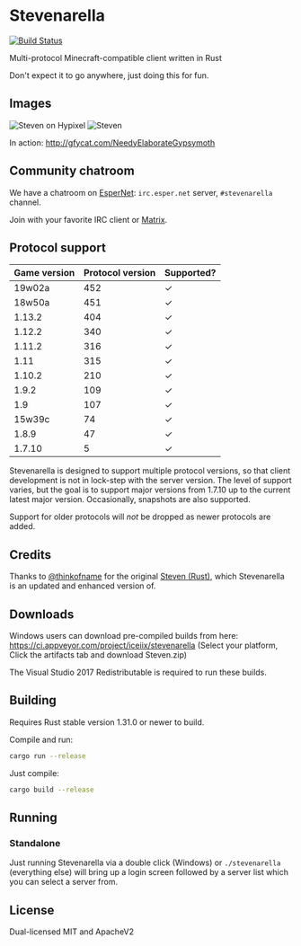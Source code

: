 # Stevenarella
[![Build Status](https://travis-ci.org/iceiix/stevenarella.svg?branch=master)](https://travis-ci.org/iceiix/stevenarella)

Multi-protocol Minecraft-compatible client written in Rust

Don't expect it to go anywhere, just doing this for fun.

## Images

![Steven on Hypixel](https://i.imgur.com/PM5fLuu.png)
![Steven](https://i.imgur.com/RRspOQF.png)


In action: http://gfycat.com/NeedyElaborateGypsymoth

## Community chatroom

We have a chatroom on [EsperNet](https://esper.net): `irc.esper.net` server, `#stevenarella` channel.

Join with your favorite IRC client or [Matrix](https://matrix.to/#/#_espernet_#stevenarella:matrix.org).

## Protocol support

| Game version | Protocol version | Supported? |
| ------ | --- | --- |
| 19w02a | 452 | ✓ |
| 18w50a | 451 | ✓ |
| 1.13.2 | 404 | ✓ |
| 1.12.2 | 340 | ✓ |
| 1.11.2 | 316 | ✓ |
| 1.11   | 315 | ✓ |
| 1.10.2 | 210 | ✓ |
| 1.9.2  | 109 | ✓ |
| 1.9    | 107 | ✓ |
| 15w39c | 74  | ✓ |
| 1.8.9  | 47  | ✓ |
| 1.7.10 | 5   | ✓ |

Stevenarella is designed to support multiple protocol versions, so that client
development is not in lock-step with the server version. The level of
support varies, but the goal is to support major versions from 1.7.10
up to the current latest major version. Occasionally, snapshots are also supported.

Support for older protocols will _not_ be dropped as newer protocols are added.

## Credits

Thanks to [@thinkofname](https://github.com/thinkofname/) for
the original [Steven (Rust)](https://github.com/thinkofname/steven),
which Stevenarella is an updated and enhanced version of.

## Downloads

Windows users can download pre-compiled builds from here: https://ci.appveyor.com/project/iceiix/stevenarella
(Select your platform, Click the artifacts tab and download Steven.zip)

The Visual Studio 2017 Redistributable is required to run these builds.

## Building

Requires Rust stable version 1.31.0 or newer to build.

Compile and run:
```bash
cargo run --release
```
Just compile:
```bash
cargo build --release
```

## Running

### Standalone

Just running Stevenarella via a double click (Windows) or `./stevenarella` (everything else)
will bring up a login screen followed by a server list which you can select a server
from.

## License

Dual-licensed MIT and ApacheV2
